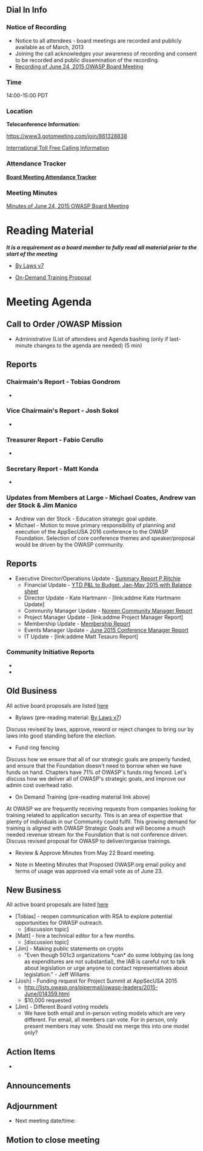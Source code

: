 ## Dial In Info

### Notice of Recording

  - Notice to all attendees - board meetings are recorded and publicly
    available as of March, 2013
  - Joining the call acknowledges your awareness of recording and
    consent to be recorded and public dissemination of the recording.
  - [Recording of June 24, 2015 OWASP Board
    Meeting](https://www.dropbox.com/s/s70mzmo1j3hvw96/2015-06-24%2014.05%20OWASP%20Board%20Meeting.wmv?dl=0)

### Time

14:00-15:00 PDT

### Location

**Teleconference Information:**

<https://www3.gotomeeting.com/join/861328838>

[International Toll Free Calling
Information](International_Toll_Free_Calling_Information "wikilink")

### Attendance Tracker

**[Board Meeting Attendance
Tracker](https://docs.google.com/a/owasp.org/spreadsheet/ccc?key=0ApZ9zE0hx0LNdG5uRzNYZE8ycDFabnBWNkU4SFpwREE)**

### Meeting Minutes

[Minutes of June 24, 2015 OWASP Board
Meeting](https://docs.google.com/a/owasp.org/document/d/1flUHQfne84BXixhnEAozXy8OrfX8Fx2Ch73kkLwQGes/edit?usp=sharing)

# Reading Material

***It is a requirement as a board member to fully read all material
prior to the start of the meeting***

  - [By Laws
    v7](https://docs.google.com/document/d/1RnVbx6DXX3tGcFWlrSxyn8NDKPQEYbTcACJR0oCuyaI/edit#heading=h.rye1xpr37ksy%7COWASP)

<!-- end list -->

  - [On-Demand Training
    Proposal](https://docs.google.com/a/owasp.org/document/d/1d6c5LqjN-qSQjWfMQdqaYaQz2dBVTNssBSLCSKAgusY/edit?usp=sharing)

# Meeting Agenda

## Call to Order /OWASP Mission

  - Administrative (List of attendees and Agenda bashing (only if
    last-minute changes to the agenda are needed) (5 min)

## Reports

### Chairmain's Report - Tobias Gondrom

  -
### Vice Chairmain's Report - Josh Sokol

  -
### Treasurer Report - Fabio Cerullo

  -
### Secretary Report - Matt Konda

  -
### Updates from Members at Large - Michael Coates, Andrew van der Stock & Jim Manico

  - Andrew van der Stock - Education strategic goal update.
  - Michael - Motion to move primary responsibility of planning and
    execution of the AppSecUSA 2016 conference to the OWASP Foundation.
    Selection of core conference themes and speaker/proposal would be
    driven by the OWASP community.

## Reports

  - Executive Director/Operations Update - [Summary Report
    P.Ritchie](https://docs.google.com/document/d/1q2vHPudcavDMnZmViKDhRz-TMUsT1Zpvsuwh0kX9aJM/edit?usp=sharing)
      - Financial Update - [YTD P\&L to Budget, Jan-May 2015 with
        Balance
        sheet](https://docs.google.com/spreadsheets/d/1ugKTW94CQJ3HImlJ6q8Fkbs2c7gj1ytSYRbNaYgjjZE/edit?usp=sharing)
      - Director Update - Kate Hartmann - \[link:addme Kate Hartmann
        Update\]
      - Community Manager Update - [Noreen Community Manager
        Report](https://docs.google.com/a/owasp.org/document/d/1-4fIJfiLa8l02Hf1XBMqRYEiY2z6g4qwln-_ZLQ6GIs/edit?usp=sharing)
      - Project Manager Update - \[link:addme Project Manager Report\]
      - Membership Update - [Membership
        Report](https://www.owasp.org/index.php/May_2015_Membership_Report)
      - Events Manager Update - [June 2015 Conference Manager
        Report](https://docs.google.com/a/owasp.org/document/d/1j9YQ5IZ2qGtkLcTPh2boKH4JJQPFJtWtmPrxHj0CTAc/edit?usp=sharing)
      - IT Update - \[link:addme Matt Tesauro Report\]

### Community Initiative Reports

  -
  -
## Old Business

All active board proposals are listed
[here](https://drive.google.com/folderview?id=0BxSfMVkfLvslVXdvUFV3NkxucWc&usp=sharing)

  - Bylaws (pre-reading material: [By Laws
    v7](https://docs.google.com/document/d/1RnVbx6DXX3tGcFWlrSxyn8NDKPQEYbTcACJR0oCuyaI/edit#heading=h.rye1xpr37ksy%7COWASP))

Discuss revised by laws, approve, reword or reject changes to bring our
by laws into good standing before the election.

  - Fund ring fencing

Discuss how we ensure that all of our strategic goals are properly
funded, and ensure that the Foundation doesn't need to borrow when we
have funds on hand. Chapters have 71% of OWASP's funds ring fenced.
Let's discuss how we deliver all of OWASP's strategic goals, and improve
our admin cost overhead ratio.

  - On Demand Training (pre-reading material link above)

At OWASP we are frequently receiving requests from companies looking for
training related to application security. This is an area of expertise
that plenty of individuals in our Community could fulfil. This growing
demand for training is aligned with OWASP Strategic Goals and will
become a much needed revenue stream for the Foundation that is not
conference driven. Discuss revised proposal for OWASP to
deliver/organise trainings.

  - Review & Approve Minutes from May 22 Board meeting.

<!-- end list -->

  - Note in Meeting Minutes that Proposed OWASP.org email policy and
    terms of usage was approved via email vote as of June 23.

## New Business

All active board proposals are listed
[here](https://drive.google.com/folderview?id=0BxSfMVkfLvslVXdvUFV3NkxucWc&usp=sharing)

  - \[Tobias\] - reopen communication with RSA to explore potential
    opportunities for OWASP outreach.
      - \[discussion topic\]
  - \[Matt\] - hire a technical editor for a few months.
      - \[discussion topic\]
  - \[Jim\] - Making public statements on crypto
      - "Even though 501c3 organizations \*can\* do some lobbying (as
        long as expenditures are not substantial), the IAB is careful
        not to talk about legislation or urge anyone to contact
        representatives about legislation." - Jeff Willams
  - \[Josh\] - Funding request for Project Summit at AppSecUSA 2015
      - <http://lists.owasp.org/pipermail/owasp-leaders/2015-June/014359.html>
      - $10,000 requested
  - \[Jim\] - Different Board voting models
      - We have both email and in-person voting models which are very
        different. For email, all members can vote. For in person, only
        present members may vote. Should me merge this into one model
        only?

## Action Items

  -
## Announcements

## Adjournment

  - Next meeting date/time:

## Motion to close meeting